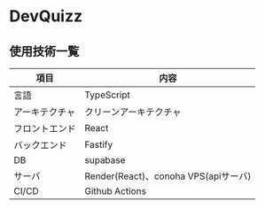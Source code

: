 
# DevQuizz


## 使用技術一覧
| 項目         | 内容                                                            |
|--------------|-----------------------------------------------------------------|
| 言語 | TypeScript |
| アーキテクチャ | クリーンアーキテクチャ |
| フロントエンド | React |
| バックエンド  | Fastify  |
| DB           | supabase                                              |
| サーバ      | Render(React)、conoha VPS(apiサーバ)                     |
| CI/CD      | Github Actions                     |



